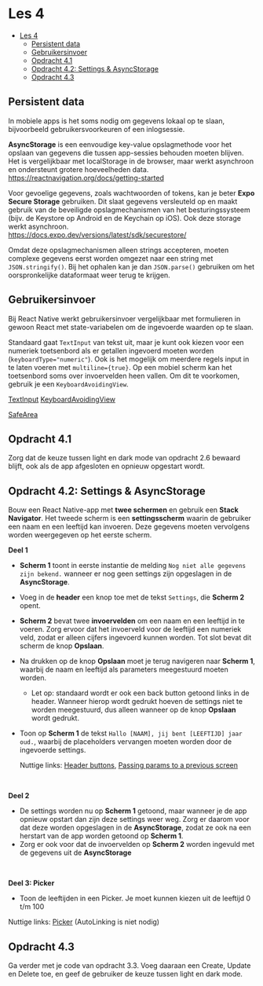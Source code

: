 # Les 4

- [Les 4](#les-4)
  - [Persistent data](#persistent-data)
  - [Gebruikersinvoer](#gebruikersinvoer)
  - [Opdracht 4.1](#opdracht-41)
  - [Opdracht 4.2: Settings \& AsyncStorage](#opdracht-42-settings--asyncstorage)
  - [Opdracht 4.3](#opdracht-43)

## Persistent data

In mobiele apps is het soms nodig om gegevens lokaal op te slaan, bijvoorbeeld gebruikersvoorkeuren of een inlogsessie.

**AsyncStorage** is een eenvoudige key-value opslagmethode voor het opslaan van gegevens die tussen app-sessies
behouden moeten blijven. Het is vergelijkbaar met localStorage in de browser, maar werkt asynchroon en ondersteunt
grotere hoeveelheden data. <br> https://reactnavigation.org/docs/getting-started

Voor gevoelige gegevens, zoals wachtwoorden of tokens, kan je beter **Expo Secure Storage** gebruiken. Dit slaat
gegevens versleuteld op en maakt gebruik van de beveiligde opslagmechanismen van het besturingssysteem (bijv. de
Keystore op Android en de Keychain op iOS). Ook deze storage werkt asynchroon. <br>
https://docs.expo.dev/versions/latest/sdk/securestore/

Omdat deze opslagmechanismen alleen strings accepteren, moeten complexe gegevens eerst worden omgezet naar een string
met `JSON.stringify()`. Bij het ophalen kan je dan `JSON.parse()` gebruiken om het oorspronkelijke dataformaat weer
terug te krijgen.

<!--

AsyncStorage
AsyncStorage.setItem('my-key', value) / getItem('my-key);
Alleen stringdata => stringify

Expo Secure Storage
https://docs.expo.dev/versions/latest/sdk/securestore/

Standaard config is genoeg om als storage te gebruiken

SecureStore.setItemAsync(key, value);
SecureStore.getItemAsync(key);
-->

## Gebruikersinvoer

Bij React Native werkt gebruikersinvoer vergelijkbaar met formulieren in gewoon React met state-variabelen om de
ingevoerde waarden op te slaan.

Standaard gaat `TextInput` van tekst uit, maar je kunt ook kiezen voor een numeriek toetsenbord als er getallen
ingevoerd moeten worden (`keyboardType="numeric"`). Ook is het mogelijk om meerdere regels input in te laten voeren met
`multiline={true}`. Op een mobiel scherm kan het toetsenbord soms over invoervelden heen vallen. Om dit te voorkomen,
gebruik je een `KeyboardAvoidingView`.

[TextInput](https://reactnative.dev/docs/textinput)
[KeyboardAvoidingView](https://reactnative.dev/docs/keyboardavoidingview)

[SafeArea](https://docs.expo.dev/versions/latest/sdk/safe-area-context/)

## Opdracht 4.1

Zorg dat de keuze tussen light en dark mode van opdracht 2.6 bewaard blijft, ook als de app afgesloten en opnieuw
opgestart wordt.

## Opdracht 4.2: Settings & AsyncStorage

Bouw een React Native-app met **twee schermen** en gebruik een **Stack Navigator**. Het tweede scherm is een
**settingsscherm** waarin de gebruiker een naam en een leeftijd kan invoeren. Deze gegevens moeten vervolgens worden
weergegeven op het eerste scherm.

**Deel 1**

- **Scherm 1** toont in eerste instantie de melding `Nog niet alle gegevens zijn bekend.` wanneer er nog geen settings
  zijn opgeslagen in de **AsyncStorage**.
- Voeg in de **header** een knop toe met de tekst `Settings`, die **Scherm 2** opent.
- **Scherm 2** bevat twee **invoervelden** om een naam en een leeftijd in te voeren. Zorg ervoor dat het invoerveld
  voor de leeftijd een numeriek veld, zodat er alleen cijfers ingevoerd kunnen worden. Tot slot bevat dit scherm de
  knop **Opslaan**.
- Na drukken op de knop **Opslaan** moet je terug navigeren naar **Scherm 1**, waarbij de naam en leeftijd als
  parameters meegestuurd moeten worden.
  - Let op: standaard wordt er ook een back button getoond links in de header. Wanneer hierop wordt gedrukt hoeven de
    settings niet te worden meegestuurd, dus alleen wanneer op de knop **Opslaan** wordt gedrukt.
- Toon op **Scherm 1** de tekst `Hallo [NAAM], jij bent [LEEFTIJD] jaar oud.`, waarbij de placeholders vervangen moeten
  worden door de ingevoerde settings.

  Nuttige links: [Header buttons](https://reactnavigation.org/docs/header-buttons/),
  [Passing params to a previous screen](https://reactnavigation.org/docs/params/#passing-params-to-a-previous-screen)

<br>

**Deel 2**

- De settings worden nu op **Scherm 1** getoond, maar wanneer je de app opnieuw opstart dan zijn deze settings weer
  weg. Zorg er daarom voor dat deze worden opgeslagen in de **AsyncStorage**, zodat ze ook na een herstart van de app
  worden getoond op **Scherm 1**.
- Zorg er ook voor dat de invoervelden op **Scherm 2** worden ingevuld met de gegevens uit de **AsyncStorage**

<br>

**Deel 3: Picker**

- Toon de leeftijden in een Picker. Je moet kunnen kiezen uit de leeftijd 0 t/m 100

Nuttige links: [Picker](https://github.com/react-native-picker/picker) (AutoLinking is niet nodig)

## Opdracht 4.3

Ga verder met je code van opdracht 3.3. Voeg daaraan een Create, Update en Delete toe, en geef de gebruiker de keuze
tussen light en dark mode.
